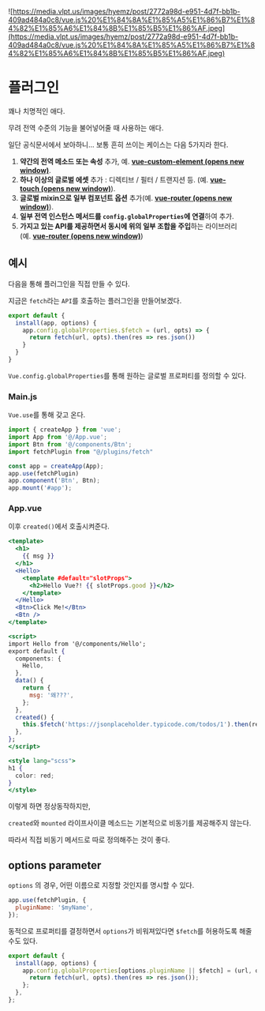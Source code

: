 ![https://media.vlpt.us/images/hyemz/post/2772a98d-e951-4d7f-bb1b-409ad484a0c8/vue.js%20%E1%84%8A%E1%85%A5%E1%86%B7%E1%84%82%E1%85%A6%E1%84%8B%E1%85%B5%E1%86%AF.jpeg](https://media.vlpt.us/images/hyemz/post/2772a98d-e951-4d7f-bb1b-409ad484a0c8/vue.js%20%E1%84%8A%E1%85%A5%E1%86%B7%E1%84%82%E1%85%A6%E1%84%8B%E1%85%B5%E1%86%AF.jpeg)

# 플러그인

꽤나 치명적인 애다.

무려 전역 수준의 기능을 불어넣어줄 때 사용하는 애다.

일단 공식문서에서 보아하니... 보통 흔히 쓰이는 케이스는 다음 5가지라 한다.

1. **약간의 전역 메소드 또는 속성** 추가, 예. **[vue-custom-element (opens new window)](https://github.com/karol-f/vue-custom-element)**.
2. **하나 이상의 글로벌 에셋** 추가 : 디렉티브 / 필터 / 트랜지션 등. (예. **[vue-touch (opens new window)](https://github.com/vuejs/vue-touch)**).
3. **글로벌 mixin으로 일부 컴포넌트 옵션** 추가(예. **[vue-router (opens new window)](https://github.com/vuejs/vue-router)**).
4. **일부 전역 인스턴스 메서드를 `config.globalProperties`에 연결**하여 추가.
5. **가지고 있는 API를 제공하면서 동시에 위의 일부 조합을 주입**하는 라이브러리 (예. **[vue-router (opens new window)](https://github.com/vuejs/vue-router)**)

## 예시

다음을 통해 플러그인을 직접 만들 수 있다.

지금은 `fetch`라는 `API`를 호출하는 플러그인을 만들어보겠다.

```jsx
export default {
  install(app, options) {
    app.config.globalProperties.$fetch = (url, opts) => {
      return fetch(url, opts).then(res => res.json())
    }
  }
}
```

`Vue.config.globalProperties`를 통해 원하는 글로벌 프로퍼티를 정의할 수 있다.

### Main.js

`Vue.use`를 통해 갖고 온다.

```jsx
import { createApp } from 'vue';
import App from '@/App.vue';
import Btn from '@/components/Btn';
import fetchPlugin from "@/plugins/fetch"

const app = createApp(App);
app.use(fetchPlugin)
app.component('Btn', Btn);
app.mount('#app');
```

### App.vue

이후 `created()`에서 호출시켜준다.

```jsx
<template>
  <h1>
    {{ msg }}
  </h1>
  <Hello>
    <template #default="slotProps">
      <h2>Hello Vue?! {{ slotProps.good }}</h2>
    </template>
  </Hello>
  <Btn>Click Me!</Btn>
  <Btn />
</template>

<script>
import Hello from '@/components/Hello';
export default {
  components: {
    Hello,
  },
  data() {
    return {
      msg: '왜???',
    };
  },
  created() {
    this.$fetch('https://jsonplaceholder.typicode.com/todos/1').then(res => console.log(res));
  },
};
</script>

<style lang="scss">
h1 {
  color: red;
}
</style>
```

이렇게 하면 정상동작하지만, 

`created`와 `mounted` 라이프사이클 메소드는 기본적으로 비동기를 제공해주지 않는다.

따라서 직접 비동기 메서드로 따로 정의해주는 것이 좋다.

## options parameter

`options` 의 경우, 어떤 이름으로 지정할 것인지를 명시할 수 있다.

```jsx
app.use(fetchPlugin, {
  pluginName: '$myName',
});
```

동적으로 프로퍼티를 결정하면서 `options`가 비워져있다면 `$fetch`를 허용하도록 해줄 수도 있다.

```jsx
export default {
  install(app, options) {
    app.config.globalProperties[options.pluginName || $fetch] = (url, opts) => {
      return fetch(url, opts).then(res => res.json());
    };
  },
};
```